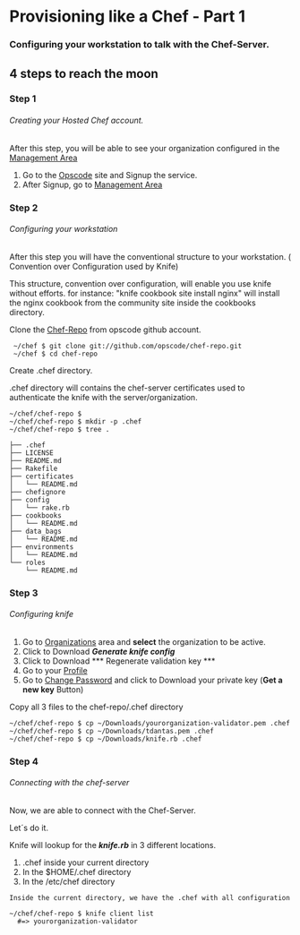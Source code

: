 # Provisioning like a Chef - Part 1
### Configuring your workstation to talk with the Chef-Server.

## 4 steps to reach the moon

### Step 1 
###### Creating your Hosted Chef account.

After this step, you will be able to see your organization configured in the [Management Area](http://manage.opscode.com)

1. Go to the [Opscode](http://www.opscode.com) site and Signup the service.
2. After Signup, go to [Management Area](http://manage.opscode.com)

### Step 2
###### Configuring your workstation
After this step you will have the conventional structure to your workstation. ( Convention over Configuration used by Knife)

This structure, convention over configuration, will enable you use knife without efforts.
for instance: "knife cookbook site install nginx" will install the nginx cookbook from the community site inside the cookbooks directory.

Clone the [Chef-Repo](https://github.com/opscode/chef-repo) from opscode github account.

````
 ~/chef $ git clone git://github.com/opscode/chef-repo.git
 ~/chef $ cd chef-repo
````

Create .chef directory.

.chef directory will contains the chef-server certificates used to authenticate the knife with the server/organization.

````
~/chef/chef-repo $
~/chef/chef-repo $ mkdir -p .chef
~/chef/chef-repo $ tree .

├── .chef
├── LICENSE
├── README.md
├── Rakefile
├── certificates
│   └── README.md
├── chefignore
├── config
│   └── rake.rb
├── cookbooks
│   └── README.md
├── data_bags
│   └── README.md
├── environments
│   └── README.md
└── roles
    └── README.md

````

### Step 3
###### Configuring knife

1. Go to [Organizations](https://manage.opscode.com/organizations) area and **select** the organization to be active.
2. Click to Download ***Generate knife config*** 
3. Click to Download ***  Regenerate validation key ***
4. Go to your [Profile](https://www.opscode.com/account/profile)
5. Go to [Change Password](https://www.opscode.com/account/password) and click to Download your private key (**Get a new key** Button)

Copy all 3 files to the chef-repo/.chef directory

````
~/chef/chef-repo $ cp ~/Downloads/yourorganization-validator.pem .chef
~/chef/chef-repo $ cp ~/Downloads/tdantas.pem .chef
~/chef/chef-repo $ cp ~/Downloads/knife.rb .chef

````  

### Step 4
###### Connecting with the chef-server

Now, we are able to connect with the Chef-Server.

Let´s do it.

Knife will lookup for the ***knife.rb*** in 3 different locations.

1. .chef inside your current directory
2. In the $HOME/.chef directory
3. In the /etc/chef directory  

````
Inside the current directory, we have the .chef with all configuration

~/chef/chef-repo $ knife client list
  #=> yourorganization-validator

````
 


   